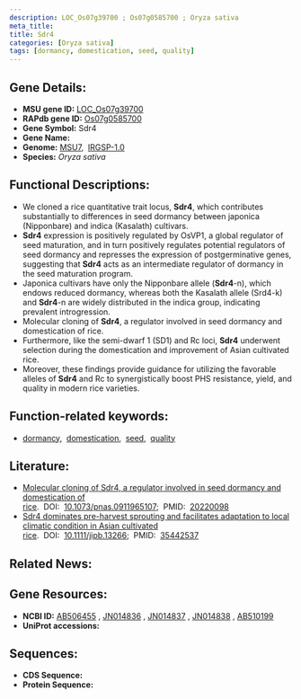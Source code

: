 ```yaml
---
description: LOC_Os07g39700 ; Os07g0585700 ; Oryza sativa
meta_title:
title: Sdr4
categories: [Oryza sativa]
tags: [dormancy, domestication, seed, quality]
---
```


## Gene Details:
- **MSU gene ID:** [LOC_Os07g39700](http://rice.uga.edu/cgi-bin/ORF_infopage.cgi?orf=LOC_Os07g39700)  
- **RAPdb gene ID:** [Os07g0585700](https://rapdb.dna.affrc.go.jp/locus/?name=Os07g0585700)  
- **Gene Symbol:** Sdr4
- **Gene Name:**
- **Genome:**  [MSU7](http://rice.uga.edu/),&nbsp;&nbsp;[IRGSP-1.0](https://rapdb.dna.affrc.go.jp/download/irgsp1.html)
- **Species:** *Oryza sativa*

## Functional Descriptions:
   - We cloned a rice quantitative trait locus, **Sdr4**, which contributes substantially to differences in seed dormancy between japonica (Nipponbare) and indica (Kasalath) cultivars.
   - **Sdr4** expression is positively regulated by OsVP1, a global regulator of seed maturation, and in turn positively regulates potential regulators of seed dormancy and represses the expression of postgerminative genes, suggesting that **Sdr4** acts as an intermediate regulator of dormancy in the seed maturation program.
   - Japonica cultivars have only the Nipponbare allele (**Sdr4**-n), which endows reduced dormancy, whereas both the Kasalath allele (Srd4-k) and **Sdr4**-n are widely distributed in the indica group, indicating prevalent introgression.
   - Molecular cloning of **Sdr4**, a regulator involved in seed dormancy and domestication of rice.
   - Furthermore, like the semi-dwarf 1 (SD1) and Rc loci, **Sdr4** underwent selection during the domestication and improvement of Asian cultivated rice.
   - Moreover, these findings provide guidance for utilizing the favorable alleles of **Sdr4** and Rc to synergistically boost PHS resistance, yield, and quality in modern rice varieties.

## Function-related keywords:
   - [dormancy](/tags/dormancy/),&nbsp;&nbsp;[domestication](/tags/domestication/),&nbsp;&nbsp;[seed](/tags/seed/),&nbsp;&nbsp;[quality](/tags/quality/)

## Literature:
   - [Molecular cloning of Sdr4, a regulator involved in seed dormancy and domestication of rice](https://www.doi.org/10.1073/pnas.0911965107).&nbsp;&nbsp;DOI:&nbsp;&nbsp;[10.1073/pnas.0911965107](https://www.doi.org/10.1073/pnas.0911965107);&nbsp;&nbsp;PMID:&nbsp;&nbsp;[20220098](https://pubmed.ncbi.nlm.nih.gov/20220098/)
   - [Sdr4 dominates pre-harvest sprouting and facilitates adaptation to local climatic condition in Asian cultivated rice](https://www.doi.org/10.1111/jipb.13266).&nbsp;&nbsp;DOI:&nbsp;&nbsp;[10.1111/jipb.13266](https://www.doi.org/10.1111/jipb.13266);&nbsp;&nbsp;PMID:&nbsp;&nbsp;[35442537](https://pubmed.ncbi.nlm.nih.gov/35442537/)

## Related News:

## Gene Resources:
- **NCBI ID:**  [AB506455](http://www.ncbi.nlm.nih.gov/nuccore/AB506455)&nbsp;,&nbsp;[JN014836](http://www.ncbi.nlm.nih.gov/nuccore/JN014836)&nbsp;,&nbsp;[JN014837](http://www.ncbi.nlm.nih.gov/nuccore/JN014837)&nbsp;,&nbsp;[JN014838](http://www.ncbi.nlm.nih.gov/nuccore/JN014838)&nbsp;,&nbsp;[AB510199](http://www.ncbi.nlm.nih.gov/nuccore/AB510199)
- **UniProt accessions:** [](https://www.uniprot.org/uniprotkb//entry)

## Sequences:
- **CDS Sequence:**
- **Protein Sequence:**
